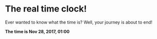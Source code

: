 # The real time clock!

Ever wanted to know what the time is? Well, your journey is about to end!

**The time is Nov 28, 2017, 01:00**